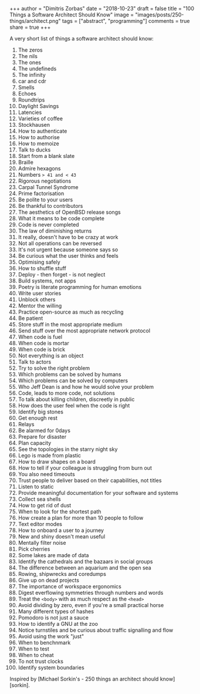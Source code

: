 +++
author = "Dimitris Zorbas"
date = "2018-10-23"
draft = false
title = "100 Things a Software Architect Should Know"
image = "images/posts/250-things/architect.png"
tags = ["abstract", "programming"]
comments = true
share = true
+++

A very short list of things a software architect should know:

<!--more--> 

1. The zeros
1. The nils
1. The ones
1. The undefineds
1. The infinity
1. car and cdr
1. Smells
1. Echoes
1. Roundtrips
1. Daylight Savings
1. Latencies
1. Varieties of coffee
1. Stockhausen
1. How to authenticate
1. How to authorise
1. How to memoize
1. Talk to ducks
1. Start from a blank slate
1. Braille
1. Admire hexagons
1. Numbers `> 41 and < 43`
1. Rigorous negotiations
1. Carpal Tunnel Syndrome
1. Prime factorisation
1. Be polite to your users
1. Be thankful to contributors
1. The aesthetics of OpenBSD release songs
1. What it means to be code complete
1. Code is never completed
1. The law of diminishing returns
1. It really, doesn't have to be crazy at work
1. Not all operations can be reversed
1. It's not urgent because someone says so
1. Be curious what the user thinks and feels
1. Optimising safely
1. How to shuffle stuff
1. Deploy - then forget - is not neglect
1. Build systems, not apps
1. Poetry is literate programming for human emotions
1. Write user stories
1. Unblock others
1. Mentor the willing
1. Practice open-source as much as recycling
1. Be patient
1. Store stuff in the most appropriate medium
1. Send stuff over the most appropriate network protocol
1. When code is fuel
1. When code is mortar
1. When code is brick
1. Not everything is an object
1. Talk to actors
1. Try to solve the right problem
1. Which problems can be solved by humans
1. Which problems can be solved by computers
1. Who Jeff Dean is and how he would solve your problem
1. Code, leads to more code, not solutions
1. To talk about killing children, discreetly in public
1. How does the user feel when the code is right
1. Identify big stones
1. Get enough rest
1. Relays
1. Be alarmed for 0days
1. Prepare for disaster
1. Plan capacity
1. See the topologies in the starry night sky
1. Lego is made from plastic
1. How to draw shapes on a board
1. How to tell if your colleague is struggling from burn out
1. You also need timeouts
1. Trust people to deliver based on their capabilities, not titles
1. Listen to static
1. Provide meaningful documentation for your software and systems
1. Collect sea shells
1. How to get rid of dust
1. When to look for the shortest path
1. How create a plan for more than 10 people to follow
1. Text editor modes
1. How to onboard a user to a journey
1. New and shiny doesn't mean useful
1. Mentally filter noise
1. Pick cherries
1. Some lakes are made of data
1. Identify the cathedrals and the bazaars in social groups
1. The difference between an aquarium and the open sea
1. Rowing, shipwrecks and coredumps
1. Give up on dead projects
1. The importance of workspace ergonomics
1. Digest everflowing symmetries through numbers and words
1. Treat the `<body>` with as much respect as the `<head>`
1. Avoid dividing by zero, even if you're a small practical horse
1. Many different types of hashes
1. Pomodoro is not just a sauce
1. How to identify a GNU at the zoo
1. Notice turnstiles and be curious about traffic signalling and flow
1. Avoid using the work "just"
1. When to benchnmark
1. When to test
1. When to cheat
1. To not trust clocks
1. Identify system boundaries

Inspired by [Michael Sorkin's - 250 things an architect should know][sorkin].

<style>
.main-header {
  background-size: 32% auto;
}

[sorkin]: https://www.readingdesign.org/250-things

